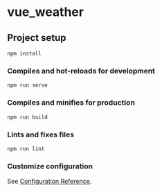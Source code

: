 # vue_weather

## Project setup
```
npm install
```

### Compiles and hot-reloads for development
```
npm run serve
```

### Compiles and minifies for production
```
npm run build
```

### Lints and fixes files
```
npm run lint
``` 

### Customize configuration
See [Configuration Reference](https://cli.vuejs.org/config/).
